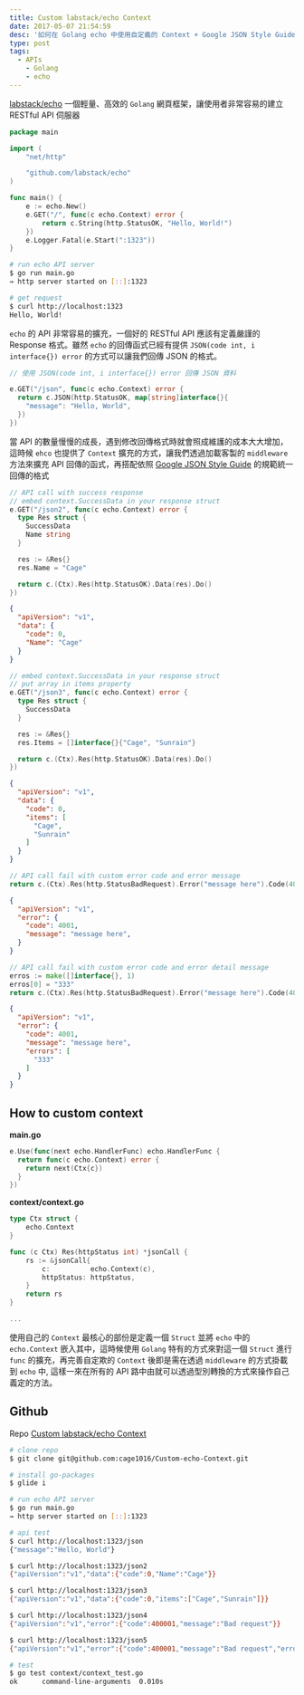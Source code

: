 ```yaml
---
title: Custom labstack/echo Context
date: 2017-05-07 21:54:59
desc: '如何在 Golang echo 中使用自定義的 Context + Google JSON Style Guide 來統一回傳的格式'
type: post
tags:
  - APIs
	- Golang
	- echo
---
```


[labstack/echo](https://github.com/labstack/echo) 一個輕量、高效的 `Golang` 網頁框架，讓使用者非常容易的建立 RESTful API 伺服器

```go
package main

import (
	"net/http"

	"github.com/labstack/echo"
)

func main() {
	e := echo.New()
	e.GET("/", func(c echo.Context) error {
		return c.String(http.StatusOK, "Hello, World!")
	})
	e.Logger.Fatal(e.Start(":1323"))
}
```

```bash
# run echo API server
$ go run main.go
⇛ http server started on [::]:1323

# get request
$ curl http://localhost:1323
Hello, World!
```

<!--more-->

`echo` 的 API 非常容易的擴充，一個好的 RESTful API 應該有定義嚴謹的 Response 格式。雖然 `echo` 的回傳函式已經有提供 `JSON(code int, i interface{}) error` 的方式可以讓我們回傳 JSON 的格式。

```go
// 使用 JSON(code int, i interface{}) error 回傳 JSON 資料

e.GET("/json", func(c echo.Context) error {
  return c.JSON(http.StatusOK, map[string]interface{}{
    "message": "Hello, World",
  })
})
```

當 API 的數量慢慢的成長，遇到修改回傳格式時就會照成維護的成本大大增加，這時候 `ehco` 也提供了 `Context` 擴充的方式，讓我們透過加載客製的 `middleware` 方法來擴充 API 回傳的函式，再搭配依照 [Google JSON Style Guide](https://google.github.io/styleguide/jsoncstyleguide.xml) 的規範統一回傳的格式


```go
// API call with success response
// embed context.SuccessData in your response struct
e.GET("/json2", func(c echo.Context) error {
  type Res struct {
    SuccessData
    Name string
  }

  res := &Res{}
  res.Name = "Cage"

  return c.(Ctx).Res(http.StatusOK).Data(res).Do()
})
```

```json
{
  "apiVersion": "v1",
  "data": {
    "code": 0,
    "Name": "Cage"
  }
}
```

```go
// embed context.SuccessData in your response struct
// put array in items property
e.GET("/json3", func(c echo.Context) error {
  type Res struct {
    SuccessData
  }

  res := &Res{}
  res.Items = []interface{}{"Cage", "Sunrain"}

  return c.(Ctx).Res(http.StatusOK).Data(res).Do()
})
```

```json
{
  "apiVersion": "v1",
  "data": {
    "code": 0,
    "items": [
      "Cage",
      "Sunrain"
    ]
  }
}
```

```go
// API call fail with custom error code and error message
return c.(Ctx).Res(http.StatusBadRequest).Error("message here").Code(4001).Do()
```

```json
{
  "apiVersion": "v1",
  "error": {
    "code": 4001,
    "message": "message here",
  }
}
```

```go
// API call fail with custom error code and error detail message
erros := make([]interface{}, 1)
erros[0] = "333"
return c.(Ctx).Res(http.StatusBadRequest).Error("message here").Code(4001).Errors(erros).Do()
```

```json
{
  "apiVersion": "v1",
  "error": {
    "code": 4001,
    "message": "message here",
    "errors": [
      "333"
    ]
  }
}
```

## How to custom context

__main.go__

```go
e.Use(func(next echo.HandlerFunc) echo.HandlerFunc {
  return func(c echo.Context) error {
    return next(Ctx{c})
  }
})
```

__context/context.go__

```go
type Ctx struct {
	echo.Context
}

func (c Ctx) Res(httpStatus int) *jsonCall {
	rs := &jsonCall{
		c:          echo.Context(c),
		httpStatus: httpStatus,
	}
	return rs
}

...
```

使用自己的 `Context` 最核心的部份是定義一個 `Struct` 並將 `echo` 中的 `echo.Context` 嵌入其中，這時候使用 `Golang` 特有的方式來對這一個 `Struct` 進行 `func` 的擴充，再完善自定欺的 `Context` 後即是需在透過 `middleware` 的方式掛載到 `echo` 中, 這樣一來在所有的 API 路中由就可以透過型別轉換的方式來操作自己義定的方法。

## Github

Repo [Custom labstack/echo Context](https://github.com/cage1016/Custom-echo-Context)


```bash
# clone repo
$ git clone git@github.com:cage1016/Custom-echo-Context.git

# install go-packages
$ glide i

# run echo API server
$ go run main.go
⇛ http server started on [::]:1323

# api test
$ curl http://localhost:1323/json
{"message":"Hello, World"}

$ curl http://localhost:1323/json2
{"apiVersion":"v1","data":{"code":0,"Name":"Cage"}}

$ curl http://localhost:1323/json3
{"apiVersion":"v1","data":{"code":0,"items":["Cage","Sunrain"]}}

$ curl http://localhost:1323/json4
{"apiVersion":"v1","error":{"code":400001,"message":"Bad request"}}

$ curl http://localhost:1323/json5
{"apiVersion":"v1","error":{"code":400001,"message":"Bad request","errors":["333"]}}

# test
$ go test context/context_test.go
ok  	command-line-arguments	0.010s
```
